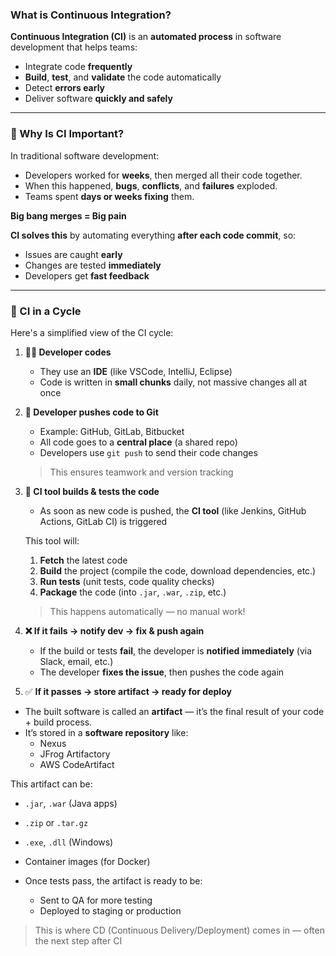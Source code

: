 ### What is Continuous Integration?

**Continuous Integration (CI)** is an **automated process** in software development that helps teams:

- Integrate code **frequently**
- **Build**, **test**, and **validate** the code automatically
- Detect **errors early**
- Deliver software **quickly and safely**

---

### **🎯 Why Is CI Important?**

In traditional software development:

- Developers worked for **weeks**, then merged all their code together.
- When this happened, **bugs**, **conflicts**, and **failures** exploded.
- Teams spent **days or weeks fixing** them.

 **Big bang merges = Big pain**

**CI solves this** by automating everything **after each code commit**, so:

- Issues are caught **early**
- Changes are tested **immediately**
- Developers get **fast feedback**

---

### 🔁 CI in a Cycle

Here's a simplified view of the CI cycle:

1. **👨‍💻 Developer codes**
    - They use an **IDE** (like VSCode, IntelliJ, Eclipse)
    - Code is written in **small chunks** daily, not massive changes all at once
2. **🚀 Developer pushes code to Git**
    - Example: GitHub, GitLab, Bitbucket
    - All code goes to a **central place** (a shared repo)
    - Developers use `git push` to send their code changes
    
    > This ensures teamwork and version tracking
    > 
3. **🤖 CI tool builds & tests the code**
    - As soon as new code is pushed, the **CI tool** (like Jenkins, GitHub Actions, GitLab CI) is triggered
    
    This tool will:
    
    1. **Fetch** the latest code
    2. **Build** the project (compile the code, download dependencies, etc.)
    3. **Run tests** (unit tests, code quality checks)
    4. **Package** the code (into `.jar`, `.war`, `.zip`, etc.)
    
    > This happens automatically — no manual work!
    > 
4. **❌ If it fails → notify dev → fix & push again**
    - If the build or tests **fail**, the developer is **notified immediately** (via Slack, email, etc.)
    - The developer **fixes the issue**, then pushes the code again
5. ✅ **If it passes → store artifact → ready for deploy**

- The built software is called an **artifact** — it’s the final result of your code + build process.
- It’s stored in a **software repository** like:
    - Nexus
    - JFrog Artifactory
    - AWS CodeArtifact

This artifact can be:

- `.jar`, `.war` (Java apps)
- `.zip` or `.tar.gz`
- `.exe`, `.dll` (Windows)
- Container images (for Docker)

- Once tests pass, the artifact is ready to be:
    - Sent to QA for more testing
    - Deployed to staging or production

> This is where CD (Continuous Delivery/Deployment) comes in — often the next step after CI
>